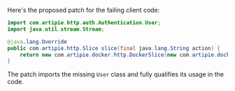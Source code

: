 Here's the proposed patch for the failing client code:

```java
import com.artipie.http.auth.Authentication.User;
import java.util.stream.Stream;

@java.lang.Override
public com.artipie.http.Slice slice(final java.lang.String action) {
    return new com.artipie.docker.http.DockerSlice(new com.artipie.docker.asto.AstoDocker(new com.artipie.asto.memory.InMemoryStorage()), new com.artipie.http.auth.Permissions.Single(TestAuthentication.ALICE.name(), action), new com.artipie.http.auth.BearerAuthScheme(( token) -> java.util.concurrent.CompletableFuture.completedFuture(Stream.of(TestAuthentication.ALICE, TestAuthentication.BOB).filter(( user) -> token.equals(token(user))).map(( user) -> new User(user.name())).findFirst()), ""));
}
```

The patch imports the missing `User` class and fully qualifies its usage in the code.